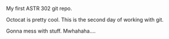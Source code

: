 My first ASTR 302 git repo. 

Octocat is pretty cool.
This is the second day of working with git.


Gonna mess with stuff. Mwhahaha....
